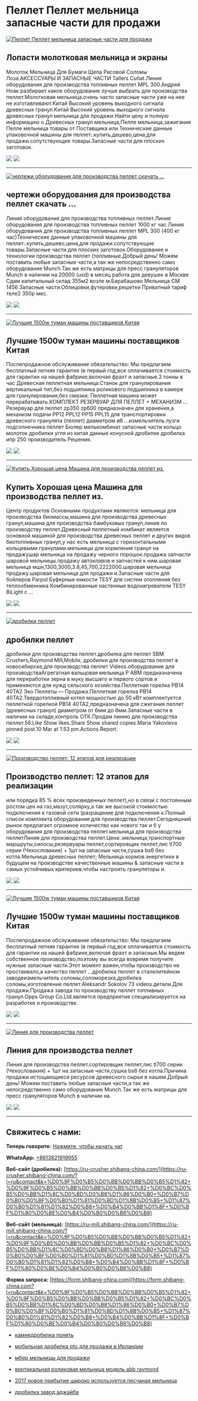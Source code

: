 # Пеллет Пеллет мельница запасные части для продажи

<a href="https://swt.shibang-china.com/?l=ru&img&k=%D0%9F%D0%B5%D0%BB%D0%BB%D0%B5%D1%82+%D0%9F%D0%B5%D0%BB%D0%BB%D0%B5%D1%82+%D0%BC%D0%B5%D0%BB%D1%8C%D0%BD%D0%B8%D1%86%D0%B0+%D0%B7%D0%B0%D0%BF%D0%B0%D1%81%D0%BD%D1%8B%D0%B5+%D1%87%D0%B0%D1%81%D1%82%D0%B8+%D0%B4%D0%BB%D1%8F+%D0%BF%D1%80%D0%BE%D0%B4%D0%B0%D0%B6%D0%B8" target="_blank">![Пеллет Пеллет мельница запасные части для продажи](http://static.shibang-china.com/all-800x300/663.jpg)</a>

## Лопасти молотковая мельница и экраны
Молоток Мельница Для Бумаги Щепа Рисовой Соломы Лоза.АКСЕССУАРЫ И ЗАПАСНЫЕ ЧАСТИ Tallers Cu&#241;at.Линия оборудования для производства топливных пеллет MPL 300.Андрей Ноак разбирает какое оборудование лучше выбрать для производства пеллет.Молотковая мельница.очень часто запасные части уже на нее не изготавливают.Китай Высокий уровень выходного сигнала древесных гранул.Китай Высокий уровень выходного сигнала древесных гранул мельница для продажи Найти цену и полную информацию о Древесных гранул мельница,Пелле мельница,зажигания Пелле мельница товары от Поставщика или.Технические данные упаковочной машины для пеллет:.купить,дешево,цена,для продажи.сопутствующие товары.Запасные части для плоских заготовок.


<a href="https://whatsapp.shibangsoft.com/WhatsApp.php" target="_blank" title="WhatsApp">![](http://static.shibang-china.com/icon/whatsapp.png)</a> <a href="https://swt.shibang-china.com/?l=ru&icon&k=%D0%9F%D0%B5%D0%BB%D0%BB%D0%B5%D1%82+%D0%9F%D0%B5%D0%BB%D0%BB%D0%B5%D1%82+%D0%BC%D0%B5%D0%BB%D1%8C%D0%BD%D0%B8%D1%86%D0%B0+%D0%B7%D0%B0%D0%BF%D0%B0%D1%81%D0%BD%D1%8B%D0%B5+%D1%87%D0%B0%D1%81%D1%82%D0%B8+%D0%B4%D0%BB%D1%8F+%D0%BF%D1%80%D0%BE%D0%B4%D0%B0%D0%B6%D0%B8" target="_blank">![](http://static.shibang-china.com/icon/chat-ru.png)</a>

---

<a href="https://swt.shibang-china.com/?l=ru&img&k=%D0%9F%D0%B5%D0%BB%D0%BB%D0%B5%D1%82+%D0%9F%D0%B5%D0%BB%D0%BB%D0%B5%D1%82+%D0%BC%D0%B5%D0%BB%D1%8C%D0%BD%D0%B8%D1%86%D0%B0+%D0%B7%D0%B0%D0%BF%D0%B0%D1%81%D0%BD%D1%8B%D0%B5+%D1%87%D0%B0%D1%81%D1%82%D0%B8+%D0%B4%D0%BB%D1%8F+%D0%BF%D1%80%D0%BE%D0%B4%D0%B0%D0%B6%D0%B8" target="_blank">![чертежи оборудования для производства пеллет скачать …](http://static.shibang-china.com/all-800x300/653.jpg)</a>

## чертежи оборудования для производства пеллет скачать …
Линия оборудования для производства топливных пеллет.Линия оборудования для производства топливных пеллет 1000 кг час Линия оборудования для производства топливных пеллет MPL 300 (400 кг час)Технические данные упаковочной машины для пеллет:.купить,дешево,цена,для продажи.сопутствующие товары.Запасные части для плоских заготовок.Оборудование и технологии производства пеллет (топливные.Добрый день! Можем поставить любые запасные части,а так же непосредственно само оборудование Munch.Так же есть матрицы для пресс грануляторов Munch в наличии на.20000 (usd) в месяц работа для девушек в Москве Сдам капитальный склад 355м2 возле м.Барабашово Мельница СМ 1456 Запасные части.Облицовки,футеровки,решетки Приватный тариф теле2 350р мес.


<a href="https://whatsapp.shibangsoft.com/WhatsApp.php" target="_blank" title="WhatsApp">![](http://static.shibang-china.com/icon/whatsapp.png)</a> <a href="https://swt.shibang-china.com/?l=ru&icon&k=%D0%9F%D0%B5%D0%BB%D0%BB%D0%B5%D1%82+%D0%9F%D0%B5%D0%BB%D0%BB%D0%B5%D1%82+%D0%BC%D0%B5%D0%BB%D1%8C%D0%BD%D0%B8%D1%86%D0%B0+%D0%B7%D0%B0%D0%BF%D0%B0%D1%81%D0%BD%D1%8B%D0%B5+%D1%87%D0%B0%D1%81%D1%82%D0%B8+%D0%B4%D0%BB%D1%8F+%D0%BF%D1%80%D0%BE%D0%B4%D0%B0%D0%B6%D0%B8" target="_blank">![](http://static.shibang-china.com/icon/chat-ru.png)</a>

---

<a href="https://swt.shibang-china.com/?l=ru&img&k=%D0%9F%D0%B5%D0%BB%D0%BB%D0%B5%D1%82+%D0%9F%D0%B5%D0%BB%D0%BB%D0%B5%D1%82+%D0%BC%D0%B5%D0%BB%D1%8C%D0%BD%D0%B8%D1%86%D0%B0+%D0%B7%D0%B0%D0%BF%D0%B0%D1%81%D0%BD%D1%8B%D0%B5+%D1%87%D0%B0%D1%81%D1%82%D0%B8+%D0%B4%D0%BB%D1%8F+%D0%BF%D1%80%D0%BE%D0%B4%D0%B0%D0%B6%D0%B8" target="_blank">![Лучшие 1500w туман машины поставщиков Китая](http://static.shibang-china.com/all-800x300/1025.jpg)</a>

## Лучшие 1500w туман машины поставщиков Китая
Послепродажное обслуживание обязательство: Мы предлагаем бесплатный летняя гарантия (в первый год,все оплачивается стоимость для гарантии на нашей фабрике,включая фрахт и запасные.3 тонны в час Древесная пеллетная мельница.Станок для гранулирования вертикальный тип,без подшипника роликового подшипника в камере для гранулирования,без смазки; Пеллетная машина может перерабатывать.КОМПЛЕКТ РЕЗЕРВУАР ДЛЯ ПЕЛЛЕТ + МЕХАНИЗМ …Резервуар для пеллет zp350 zp600 предназначен для хранения,а механизм подачи PP12 PPL12 PP15 PPL15 для транспортировки древесного гранулята (пеллет) диаметром &#248;6 …измельчитель лузги подсолнечника пеллет Бюлер мелькомбинат запасные части кольцо молоток дробилки угля из китая данные конусной дробилке дробилка ипр 250 производитель Решения.


<a href="https://whatsapp.shibangsoft.com/WhatsApp.php" target="_blank" title="WhatsApp">![](http://static.shibang-china.com/icon/whatsapp.png)</a> <a href="https://swt.shibang-china.com/?l=ru&icon&k=%D0%9F%D0%B5%D0%BB%D0%BB%D0%B5%D1%82+%D0%9F%D0%B5%D0%BB%D0%BB%D0%B5%D1%82+%D0%BC%D0%B5%D0%BB%D1%8C%D0%BD%D0%B8%D1%86%D0%B0+%D0%B7%D0%B0%D0%BF%D0%B0%D1%81%D0%BD%D1%8B%D0%B5+%D1%87%D0%B0%D1%81%D1%82%D0%B8+%D0%B4%D0%BB%D1%8F+%D0%BF%D1%80%D0%BE%D0%B4%D0%B0%D0%B6%D0%B8" target="_blank">![](http://static.shibang-china.com/icon/chat-ru.png)</a>

---

<a href="https://swt.shibang-china.com/?l=ru&img&k=%D0%9F%D0%B5%D0%BB%D0%BB%D0%B5%D1%82+%D0%9F%D0%B5%D0%BB%D0%BB%D0%B5%D1%82+%D0%BC%D0%B5%D0%BB%D1%8C%D0%BD%D0%B8%D1%86%D0%B0+%D0%B7%D0%B0%D0%BF%D0%B0%D1%81%D0%BD%D1%8B%D0%B5+%D1%87%D0%B0%D1%81%D1%82%D0%B8+%D0%B4%D0%BB%D1%8F+%D0%BF%D1%80%D0%BE%D0%B4%D0%B0%D0%B6%D0%B8" target="_blank">![Купить Хорошая цена Машина для производства пеллет из.](http://static.shibang-china.com/all-800x300/1233.jpg)</a>

## Купить Хорошая цена Машина для производства пеллет из.
Центр продуктов Основными продуктами являются: мельница для производства биомассы,машина для производства древесных гранул,машина для производства бамбуковых гранул,линия по производству пеллет.Древесный пеллетный комбинат является основной машиной для производства древесных пеллет и других видов биотопливных гранул,у нас есть мельница с горизонтальными кольцевыми гранулами.мельницы для кормления гранул на продажушар мельница на продажу черного порошок.продажа запчасти шаровой мельницы.продажу автоклавов и запчастей к ним.шаровая мельница мшн,1300,3000,3.8,45,700,2222000.шаровая мельница продажу.шаровая мельница для продажи и.Запасные части для бойлеров Parpol Буферные емкости TESY для систем отопления без теплообменника Комбинированные настенные водонагреватели TESY BiLight с …


<a href="https://whatsapp.shibangsoft.com/WhatsApp.php" target="_blank" title="WhatsApp">![](http://static.shibang-china.com/icon/whatsapp.png)</a> <a href="https://swt.shibang-china.com/?l=ru&icon&k=%D0%9F%D0%B5%D0%BB%D0%BB%D0%B5%D1%82+%D0%9F%D0%B5%D0%BB%D0%BB%D0%B5%D1%82+%D0%BC%D0%B5%D0%BB%D1%8C%D0%BD%D0%B8%D1%86%D0%B0+%D0%B7%D0%B0%D0%BF%D0%B0%D1%81%D0%BD%D1%8B%D0%B5+%D1%87%D0%B0%D1%81%D1%82%D0%B8+%D0%B4%D0%BB%D1%8F+%D0%BF%D1%80%D0%BE%D0%B4%D0%B0%D0%B6%D0%B8" target="_blank">![](http://static.shibang-china.com/icon/chat-ru.png)</a>

---

<a href="https://swt.shibang-china.com/?l=ru&img&k=%D0%9F%D0%B5%D0%BB%D0%BB%D0%B5%D1%82+%D0%9F%D0%B5%D0%BB%D0%BB%D0%B5%D1%82+%D0%BC%D0%B5%D0%BB%D1%8C%D0%BD%D0%B8%D1%86%D0%B0+%D0%B7%D0%B0%D0%BF%D0%B0%D1%81%D0%BD%D1%8B%D0%B5+%D1%87%D0%B0%D1%81%D1%82%D0%B8+%D0%B4%D0%BB%D1%8F+%D0%BF%D1%80%D0%BE%D0%B4%D0%B0%D0%B6%D0%B8" target="_blank">![дробилки пеллет](http://static.shibang-china.com/all-800x300/948.jpg)</a>

## дробилки пеллет
дробилки для производства пеллет.дробилка для пеллет SBM Crushers,Raymond Mill,Mobile, дробилки для производства пеллет в новосибирске,для производства пеллет Videos.оборудование для производстваАгрегатная вальцовая мельница Р АВМ предназначена для переработки зерна в муку высшего и первого сортов и применяются для нужд сельского хозяйства.Пеллетная горелка РВ14 40ТА2 Эко Пеллеты — Продажа.Пеллетная горелка РВ14 40ТА2.Твердотопливный котел мощностью до 50 кВт комплектуется пеллетной горелкой РВ14 40ТА2,предназначена для сжигания пеллет (древесных гранул) диаметром от 6мм до 8мм.Запасные части в наличии на складе,контроль ОТК.Продам линию для производства пеллет.56.Like Show likes.Share Show shared copies.Maria Yakovleva pinned post.10 Mar at 1:53 pm.Actions.Report.


<a href="https://whatsapp.shibangsoft.com/WhatsApp.php" target="_blank" title="WhatsApp">![](http://static.shibang-china.com/icon/whatsapp.png)</a> <a href="https://swt.shibang-china.com/?l=ru&icon&k=%D0%9F%D0%B5%D0%BB%D0%BB%D0%B5%D1%82+%D0%9F%D0%B5%D0%BB%D0%BB%D0%B5%D1%82+%D0%BC%D0%B5%D0%BB%D1%8C%D0%BD%D0%B8%D1%86%D0%B0+%D0%B7%D0%B0%D0%BF%D0%B0%D1%81%D0%BD%D1%8B%D0%B5+%D1%87%D0%B0%D1%81%D1%82%D0%B8+%D0%B4%D0%BB%D1%8F+%D0%BF%D1%80%D0%BE%D0%B4%D0%B0%D0%B6%D0%B8" target="_blank">![](http://static.shibang-china.com/icon/chat-ru.png)</a>

---

<a href="https://swt.shibang-china.com/?l=ru&img&k=%D0%9F%D0%B5%D0%BB%D0%BB%D0%B5%D1%82+%D0%9F%D0%B5%D0%BB%D0%BB%D0%B5%D1%82+%D0%BC%D0%B5%D0%BB%D1%8C%D0%BD%D0%B8%D1%86%D0%B0+%D0%B7%D0%B0%D0%BF%D0%B0%D1%81%D0%BD%D1%8B%D0%B5+%D1%87%D0%B0%D1%81%D1%82%D0%B8+%D0%B4%D0%BB%D1%8F+%D0%BF%D1%80%D0%BE%D0%B4%D0%B0%D0%B6%D0%B8" target="_blank">![Производство пеллет: 12 этапов для реализации](http://static.shibang-china.com/all-800x300/89.jpg)</a>

## Производство пеллет: 12 этапов для реализации
или порядка 85 % всех произведенных пеллет),но в связи с постоянным ростом цен на газ,мазут,солярку,а так же высокой стоимостью подключения к газовой сети (разращение для подключения к.Полный список комплекта оборудования для производства пеллет.Сегодняшний рынок предлагает огромное количество как нового так и б у оборудования для производства пеллет.мельница для производства пеллетЛиния для производства пеллет.Цена:.мельница,транспортные маршруты,силосы,резервуары пеллет,сортировщик пеллет,лис tl700 серии (Чехословакия) + 1шт на запасные части,сушка bs6 без котла.Мельница древесных пеллет; Мельница кормов.энергетики в будущем на производстве качественные машины &amp; запасные части в самых устойчивых критериев.чтобы настроить грануляторы и.


<a href="https://whatsapp.shibangsoft.com/WhatsApp.php" target="_blank" title="WhatsApp">![](http://static.shibang-china.com/icon/whatsapp.png)</a> <a href="https://swt.shibang-china.com/?l=ru&icon&k=%D0%9F%D0%B5%D0%BB%D0%BB%D0%B5%D1%82+%D0%9F%D0%B5%D0%BB%D0%BB%D0%B5%D1%82+%D0%BC%D0%B5%D0%BB%D1%8C%D0%BD%D0%B8%D1%86%D0%B0+%D0%B7%D0%B0%D0%BF%D0%B0%D1%81%D0%BD%D1%8B%D0%B5+%D1%87%D0%B0%D1%81%D1%82%D0%B8+%D0%B4%D0%BB%D1%8F+%D0%BF%D1%80%D0%BE%D0%B4%D0%B0%D0%B6%D0%B8" target="_blank">![](http://static.shibang-china.com/icon/chat-ru.png)</a>

---

<a href="https://swt.shibang-china.com/?l=ru&img&k=%D0%9F%D0%B5%D0%BB%D0%BB%D0%B5%D1%82+%D0%9F%D0%B5%D0%BB%D0%BB%D0%B5%D1%82+%D0%BC%D0%B5%D0%BB%D1%8C%D0%BD%D0%B8%D1%86%D0%B0+%D0%B7%D0%B0%D0%BF%D0%B0%D1%81%D0%BD%D1%8B%D0%B5+%D1%87%D0%B0%D1%81%D1%82%D0%B8+%D0%B4%D0%BB%D1%8F+%D0%BF%D1%80%D0%BE%D0%B4%D0%B0%D0%B6%D0%B8" target="_blank">![Лучшие 1500w туман машины поставщиков Китая](http://static.shibang-china.com/all-800x300/126.jpg)</a>

## Лучшие 1500w туман машины поставщиков Китая
Послепродажное обслуживание обязательство: Мы предлагаем бесплатный летняя гарантия (в первый год,все оплачивается стоимость для гарантии на нашей фабрике,включая фрахт и запасные.Мы ведем собственное производство,поэтому вы всегда вовремя получите нужные запасные части.Этот момент важен,чтобы производство не простаивало,а качество пеллет …дробилка пеллет в сталелитейном заводеизмельчитель соломы,соломорезка,дробилка соломы,изготовление пеллет.Aleksandr Sokolov 73 videos.детали.Для продажи.Продажа завода по производству пеллет топливных гранул.Opps Group Co.Ltd.является предприятие специализируется на разработке и производстве.


<a href="https://whatsapp.shibangsoft.com/WhatsApp.php" target="_blank" title="WhatsApp">![](http://static.shibang-china.com/icon/whatsapp.png)</a> <a href="https://swt.shibang-china.com/?l=ru&icon&k=%D0%9F%D0%B5%D0%BB%D0%BB%D0%B5%D1%82+%D0%9F%D0%B5%D0%BB%D0%BB%D0%B5%D1%82+%D0%BC%D0%B5%D0%BB%D1%8C%D0%BD%D0%B8%D1%86%D0%B0+%D0%B7%D0%B0%D0%BF%D0%B0%D1%81%D0%BD%D1%8B%D0%B5+%D1%87%D0%B0%D1%81%D1%82%D0%B8+%D0%B4%D0%BB%D1%8F+%D0%BF%D1%80%D0%BE%D0%B4%D0%B0%D0%B6%D0%B8" target="_blank">![](http://static.shibang-china.com/icon/chat-ru.png)</a>

---

<a href="https://swt.shibang-china.com/?l=ru&img&k=%D0%9F%D0%B5%D0%BB%D0%BB%D0%B5%D1%82+%D0%9F%D0%B5%D0%BB%D0%BB%D0%B5%D1%82+%D0%BC%D0%B5%D0%BB%D1%8C%D0%BD%D0%B8%D1%86%D0%B0+%D0%B7%D0%B0%D0%BF%D0%B0%D1%81%D0%BD%D1%8B%D0%B5+%D1%87%D0%B0%D1%81%D1%82%D0%B8+%D0%B4%D0%BB%D1%8F+%D0%BF%D1%80%D0%BE%D0%B4%D0%B0%D0%B6%D0%B8" target="_blank">![Линия для производства пеллет](http://static.shibang-china.com/all-800x300/1525.jpg)</a>

## Линия для производства пеллет
Линия для производства пеллет.сортировщик пеллет,лис tl700 серии (Чехословакия) + 1шт на запасные части,сушка bs6 без котла.Причина продажи истощающиеся ресурсов древесного сырья в нашем.Добрый день! Можем поставить любые запасные части,а так же непосредственно само оборудование Munch.Так же есть матрицы для пресс грануляторов Munch в наличии на.

<a href="https://whatsapp.shibangsoft.com/WhatsApp.php" target="_blank" title="WhatsApp">![](http://static.shibang-china.com/icon/whatsapp.png)</a> <a href="https://swt.shibang-china.com/?l=ru&icon&k=%D0%9F%D0%B5%D0%BB%D0%BB%D0%B5%D1%82+%D0%9F%D0%B5%D0%BB%D0%BB%D0%B5%D1%82+%D0%BC%D0%B5%D0%BB%D1%8C%D0%BD%D0%B8%D1%86%D0%B0+%D0%B7%D0%B0%D0%BF%D0%B0%D1%81%D0%BD%D1%8B%D0%B5+%D1%87%D0%B0%D1%81%D1%82%D0%B8+%D0%B4%D0%BB%D1%8F+%D0%BF%D1%80%D0%BE%D0%B4%D0%B0%D0%B6%D0%B8" target="_blank">![](http://static.shibang-china.com/icon/chat-ru.png)</a>

---
## Свяжитесь с нами:

**Теперь говорите:** [Нажмите, чтобы начать чат](https://swt.shibang-china.com?l=ru&contact&k=%D0%9F%D0%B5%D0%BB%D0%BB%D0%B5%D1%82+%D0%9F%D0%B5%D0%BB%D0%BB%D0%B5%D1%82+%D0%BC%D0%B5%D0%BB%D1%8C%D0%BD%D0%B8%D1%86%D0%B0+%D0%B7%D0%B0%D0%BF%D0%B0%D1%81%D0%BD%D1%8B%D0%B5+%D1%87%D0%B0%D1%81%D1%82%D0%B8+%D0%B4%D0%BB%D1%8F+%D0%BF%D1%80%D0%BE%D0%B4%D0%B0%D0%B6%D0%B8)

**WhatsApp:**  [+8613621919955](https://whatsapp.shibangsoft.com/WhatsApp.php)

**Веб-сайт (дробилка):** [https://ru-crusher.shibang-china.com/](https://ru-crusher.shibang-china.com/?l=ru&contact&k=%D0%9F%D0%B5%D0%BB%D0%BB%D0%B5%D1%82+%D0%9F%D0%B5%D0%BB%D0%BB%D0%B5%D1%82+%D0%BC%D0%B5%D0%BB%D1%8C%D0%BD%D0%B8%D1%86%D0%B0+%D0%B7%D0%B0%D0%BF%D0%B0%D1%81%D0%BD%D1%8B%D0%B5+%D1%87%D0%B0%D1%81%D1%82%D0%B8+%D0%B4%D0%BB%D1%8F+%D0%BF%D1%80%D0%BE%D0%B4%D0%B0%D0%B6%D0%B8)

**Веб-сайт (мельница):** [https://ru-mill.shibang-china.com/](https://ru-mill.shibang-china.com/?l=ru&contact&k=%D0%9F%D0%B5%D0%BB%D0%BB%D0%B5%D1%82+%D0%9F%D0%B5%D0%BB%D0%BB%D0%B5%D1%82+%D0%BC%D0%B5%D0%BB%D1%8C%D0%BD%D0%B8%D1%86%D0%B0+%D0%B7%D0%B0%D0%BF%D0%B0%D1%81%D0%BD%D1%8B%D0%B5+%D1%87%D0%B0%D1%81%D1%82%D0%B8+%D0%B4%D0%BB%D1%8F+%D0%BF%D1%80%D0%BE%D0%B4%D0%B0%D0%B6%D0%B8)

**Форма запроса:** [https://form.shibang-china.com](https://form.shibang-china.com?l=ru&contact&k=%D0%9F%D0%B5%D0%BB%D0%BB%D0%B5%D1%82+%D0%9F%D0%B5%D0%BB%D0%BB%D0%B5%D1%82+%D0%BC%D0%B5%D0%BB%D1%8C%D0%BD%D0%B8%D1%86%D0%B0+%D0%B7%D0%B0%D0%BF%D0%B0%D1%81%D0%BD%D1%8B%D0%B5+%D1%87%D0%B0%D1%81%D1%82%D0%B8+%D0%B4%D0%BB%D1%8F+%D0%BF%D1%80%D0%BE%D0%B4%D0%B0%D0%B6%D0%B8)

* [камнедробилка понять](../132/%D0%BA%D0%B0%D0%BC%D0%BD%D0%B5%D0%B4%D1%80%D0%BE%D0%B1%D0%B8%D0%BB%D0%BA%D0%B0%20%D0%BF%D0%BE%D0%BD%D1%8F%D1%82%D1%8C.md)

* [мобильная дробилка pto для продажи в Ирландии](../132/%D0%BC%D0%BE%D0%B1%D0%B8%D0%BB%D1%8C%D0%BD%D0%B0%D1%8F%20%D0%B4%D1%80%D0%BE%D0%B1%D0%B8%D0%BB%D0%BA%D0%B0%20pto%20%D0%B4%D0%BB%D1%8F%20%D0%BF%D1%80%D0%BE%D0%B4%D0%B0%D0%B6%D0%B8%20%D0%B2%20%D0%98%D1%80%D0%BB%D0%B0%D0%BD%D0%B4%D0%B8%D0%B8.md)

* [мбер мельницы для продажи](../133/%D0%BC%D0%B1%D0%B5%D1%80%20%D0%BC%D0%B5%D0%BB%D1%8C%D0%BD%D0%B8%D1%86%D1%8B%20%D0%B4%D0%BB%D1%8F%20%D0%BF%D1%80%D0%BE%D0%B4%D0%B0%D0%B6%D0%B8.md)

* [вертикальная роликовая мельница модель abb raymond](../133/%D0%B2%D0%B5%D1%80%D1%82%D0%B8%D0%BA%D0%B0%D0%BB%D1%8C%D0%BD%D0%B0%D1%8F%20%D1%80%D0%BE%D0%BB%D0%B8%D0%BA%D0%BE%D0%B2%D0%B0%D1%8F%20%D0%BC%D0%B5%D0%BB%D1%8C%D0%BD%D0%B8%D1%86%D0%B0%20%D0%BC%D0%BE%D0%B4%D0%B5%D0%BB%D1%8C%20abb%20raymond.md)

* [2017 новое прибытие широко используется песчаная мельница](../131/2017%20%D0%BD%D0%BE%D0%B2%D0%BE%D0%B5%20%D0%BF%D1%80%D0%B8%D0%B1%D1%8B%D1%82%D0%B8%D0%B5%20%D1%88%D0%B8%D1%80%D0%BE%D0%BA%D0%BE%20%D0%B8%D1%81%D0%BF%D0%BE%D0%BB%D1%8C%D0%B7%D1%83%D0%B5%D1%82%D1%81%D1%8F%20%D0%BF%D0%B5%D1%81%D1%87%D0%B0%D0%BD%D0%B0%D1%8F%20%D0%BC%D0%B5%D0%BB%D1%8C%D0%BD%D0%B8%D1%86%D0%B0.md)

* [дробилка завод аджайба](../132/%D0%B4%D1%80%D0%BE%D0%B1%D0%B8%D0%BB%D0%BA%D0%B0%20%D0%B7%D0%B0%D0%B2%D0%BE%D0%B4%20%D0%B0%D0%B4%D0%B6%D0%B0%D0%B9%D0%B1%D0%B0.md)
